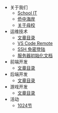 * 关于我们
    * [School IT](README.md)
    * [侨中海岸](about_us/about_qzha.md)
    * [关于母校](about_us/about_qz.md)
* 运维技术
    * [文章目录](dev_ops/README.md)
    * [VS Code Remote](dev_ops/vscode_remote.md)
    * [SSH 免密登陆](dev_ops/ssh_config.md)
    * [服务器初始化文档](dev_ops/serverConfig.md)
* 前端开发
    * [文章目录](frontend/README.md)
* 后端开发
    * [文章目录](backend/README.md)
* 游戏开发
    * [文章目录](game/README.md)
* 活动
    * [1024节](activity/1024.md)